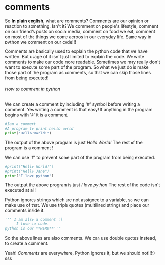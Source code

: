 # comments


So **In plain english**, what are comments?
Comments are our opinion or reaction to something. Isn't it? We comment on people's lifestyle, comment on our friend's posts on social media, comment on food we eat, comment on most of the things we come acroos in our everyday life. Same way in python we comment on our code!!!


Comments are basically used to explain the python code that we have written. But usage of it isn't just limited to explain the code. We write comments to make our code more readable. Sometimes we may really don't want to execute some part of the program. So what we just do is make those part of the program as comments, so that we can skip those lines from being executed!

###### How to comment in python
We can create a comment by including '#' symbol before writing a comment. Yes writing a comment is that easy! If anything in the program begins with '#' it is a comment.
```python
#Iam a comment 
#A program to print hello world
print("Hello World!")
```
The output of the above program is just *Hello World!* The rest of the program is a comment !

We can use '#' to prevent some part of the program from being executed.
```python
#print("Hello World!")
#print("Hello Jane") 
print("I love python")
```
The output the above program is just *I love python*
The rest of the code isn't executed at all!

Python ignores strings which are not assigned to a variable, so we can make use of that. We use triple quotes (multilined string) and place our comments inside it.
```python
''' I am also a comment :)
     I love to code.
python is our **HERO**'''
```

So the above lines are also comments. We can use double quotes instead, to create a comment.

Yeah! *Comments* are everywhere, Python ignores it, but we should not!!!:) 
sss